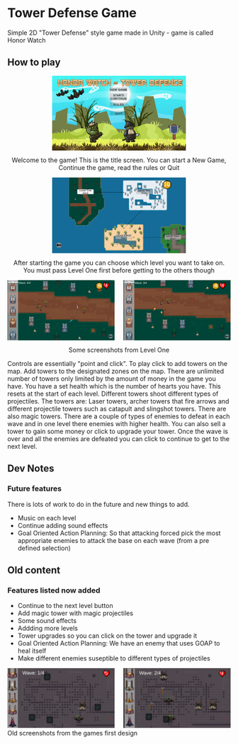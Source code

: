 # Tower Defense Game
Simple 2D "Tower Defense" style game made in Unity - game is called Honor Watch


## How to play

<div style="display:flex; justify-content:center;">
    <div style="text-align:center;">
        <img src="Images/TitleScreen.png" alt="Bat" style="width:60%">
        <p style="margin-top: 10px;">Welcome to the game! This is the title screen. You can start a New Game, Continue the game, read the rules or Quit</p>
    </div>
</div>

<div style="display:flex; justify-content:center;">
    <div style="text-align:center;">
        <img src="Images/WorldMap.png" alt="Bat" style="width:60%">
        <p style="margin-top: 10px;">After starting the game you can choose which level you want to take on. You must pass Level One first before getting to the others though</p>
    </div>
</div>

<div style="display:flex; justify-content:center;">
    <div style="flex:50%; text-align:center; padding-right: 10px;">
        <img src="Images/Lv1Enemies.png" alt="Bat" style="width:100%">
    </div>
    <div style="flex:50%; text-align:center; padding-left: 10px;">
        <img src="Images/Lv1.png" alt="World" style="width:100%">
    </div>
</div>
<p style="margin-top: 10px; text-align: center;">Some screenshots from Level One</p>

Controls are essentially "point and click". To play click to add towers on the map.
Add towers to the designated zones on the map. There are unlimited number of towers only limited by the amount of money in the game you have.
You have a set health which is the number of hearts you have. This resets at the start of each level.
Different towers shoot different types of projectiles. 
The towers are: 
Laser towers, archer towers that fire arrows and different projectile towers such as catapult and slingshot towers. There are also magic towers.
There are a couple of types of enemies to defeat in each wave and in one level there enemies with higher health.
You can also sell a tower to gain some money or click to upgrade your tower. 
Once the wave is over and all the enemies are defeated you can click to continue to get to the next level.
## Dev Notes

### Future features
There is lots of work to do in the future and new things to add.
- Music on each level
- Continue adding sound effects
- Goal Oriented Action Planning: So that attacking forced pick the most appropriate enemies to attack the base on each wave (from a pre defined selection)

## Old content

### Features listed now added 
- Continue to the next level button
- Add magic tower with magic projectiles
- Some sound effects
- Addding more levels
- Tower upgrades so you can click on the tower and upgrade it
- Goal Oriented Action Planning: We have an enemy that uses GOAP to heal itself 
- Make different enemies suseptible to different types of projectiles


<div style="display:flex; justify-content:center;">
    <div style="flex:50%; text-align:center; padding-right: 10px;">
        <img src="Images/Wave1.png" alt="Bat" style="width:100%">
    </div>
    <div style="flex:50%; text-align:center; padding-left: 10px;">
        <img src="Images/BatGame.png" alt="World" style="width:100%">
    </div>
</div>
Old screenshots from the games first design